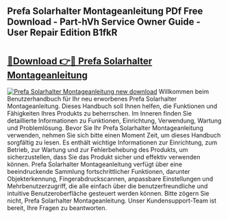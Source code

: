 ## Prefa Solarhalter Montageanleitung PDf Free Download - Part-hVh Service Owner Guide - User Repair Edition B1fkR

# <h2><a href="http://df8lepe.blite.top/?on=Prefa+Solarhalter+Montageanleitung">🔗Download 👉🔴 Prefa Solarhalter Montageanleitung</a></h2>

[![Prefa Solarhalter Montageanleitung new download](https://i.imgur.com/lujVjoI.png)](http://df8lepe.blite.top/?on=Prefa+Solarhalter+Montageanleitung)
Willkommen beim Benutzerhandbuch für Ihr neu erworbenes Prefa Solarhalter Montageanleitung. Dieses Handbuch soll Ihnen helfen, die Funktionen und Fähigkeiten Ihres Produkts zu beherrschen. Im Inneren finden Sie detaillierte Informationen zu Funktionen, Einrichtung, Verwendung, Wartung und Problemlösung. Bevor Sie Ihr Prefa Solarhalter Montageanleitung verwenden, nehmen Sie sich bitte einen Moment Zeit, um dieses Handbuch sorgfältig zu lesen. Es enthält wichtige Informationen zur Einrichtung, zum Betrieb, zur Wartung und zur Fehlerbehebung des Produkts, um sicherzustellen, dass Sie das Produkt sicher und effektiv verwenden können. Prefa Solarhalter Montageanleitung verfügt über eine beeindruckende Sammlung fortschrittlicher Funktionen, darunter Objekterkennung, Fingerabdruckscannen, anpassbare Einstellungen und Mehrbenutzerzugriff, die alle einfach über die benutzerfreundliche und intuitive Benutzeroberfläche gesteuert werden können. Bitte zögern Sie nicht, Prefa Solarhalter Montageanleitung. Unser Kundensupport-Team ist bereit, Ihre Fragen zu beantworten.
